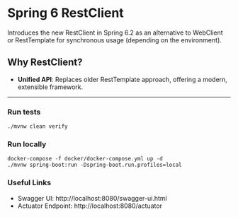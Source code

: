 # Spring 6 RestClient

Introduces the new RestClient in Spring 6.2 as an alternative to WebClient or RestTemplate for synchronous usage (depending on the environment).

## Why RestClient?

- **Unified API**: Replaces older RestTemplate approach, offering a modern, extensible framework.

---

### Run tests
`./mvnw clean verify`

### Run locally
```shell
docker-compose -f docker/docker-compose.yml up -d
./mvnw spring-boot:run -Dspring-boot.run.profiles=local
```


### Useful Links
* Swagger UI: http://localhost:8080/swagger-ui.html
* Actuator Endpoint: http://localhost:8080/actuator
